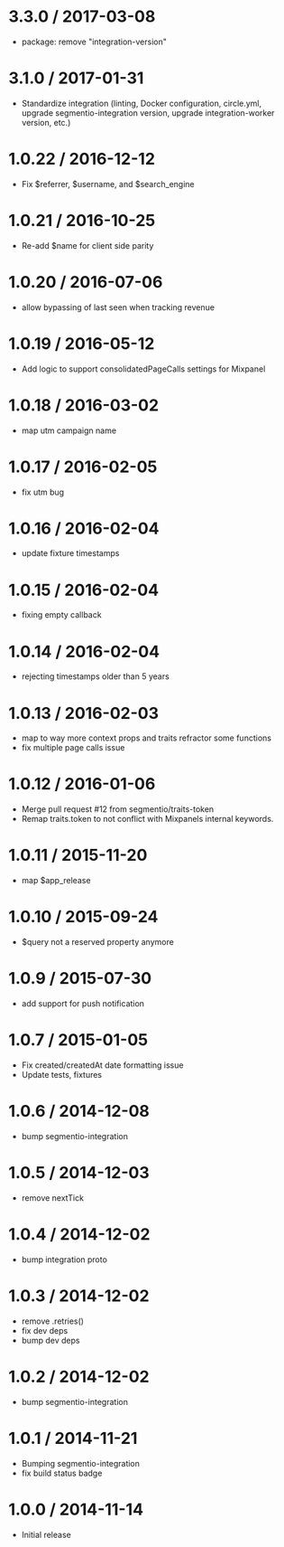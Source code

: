 
3.3.0 / 2017-03-08
==================

  * package: remove "integration-version"

3.1.0 / 2017-01-31
==================

  * Standardize integration (linting, Docker configuration, circle.yml, upgrade
segmentio-integration version, upgrade integration-worker version, etc.)


1.0.22 / 2016-12-12
==================

  * Fix $referrer, $username, and $search_engine 

1.0.21 / 2016-10-25
==================

  * Re-add $name for client side parity 

1.0.20 / 2016-07-06
==================

  * allow bypassing of last seen when tracking revenue

1.0.19 / 2016-05-12
===================

  * Add logic to support consolidatedPageCalls settings for Mixpanel

1.0.18 / 2016-03-02
===================

  * map utm campaign name

1.0.17 / 2016-02-05
===================

  * fix utm bug

1.0.16 / 2016-02-04
===================

  * update fixture timestamps

1.0.15 / 2016-02-04
===================

  * fixing empty callback

1.0.14 / 2016-02-04
===================

  * rejecting timestamps older than 5 years

1.0.13 / 2016-02-03
===================

  * map to way more context props and traits refractor some functions
  * fix multiple page calls issue

1.0.12 / 2016-01-06
===================

  * Merge pull request #12 from segmentio/traits-token
  * Remap traits.token to not conflict with Mixpanels internal keywords.

1.0.11 / 2015-11-20
===================

  * map $app_release

1.0.10 / 2015-09-24
===================

  * $query not a reserved property anymore

1.0.9 / 2015-07-30
==================

  * add support for push notification

1.0.7 / 2015-01-05
==================

  * Fix created/createdAt date formatting issue
  * Update tests, fixtures

1.0.6 / 2014-12-08
==================

 * bump segmentio-integration

1.0.5 / 2014-12-03
==================

  * remove nextTick

1.0.4 / 2014-12-02
==================

 * bump integration proto

1.0.3 / 2014-12-02
==================

 * remove .retries()
 * fix dev deps
 * bump dev deps

1.0.2 / 2014-12-02
==================

 * bump segmentio-integration

1.0.1 / 2014-11-21
==================

 * Bumping segmentio-integration
 * fix build status badge

1.0.0 / 2014-11-14
==================

  * Initial release
